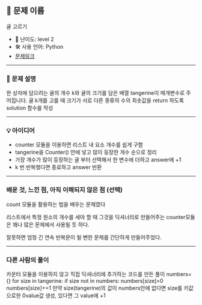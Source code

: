 ## 📘 문제 이름
귤 고르기

- 🧩 난이도: level 2
- 🛠 사용 언어: Python
- [문제링크](https://school.programmers.co.kr/learn/courses/30/lessons/138476)

---

### 🧠 문제 설명
한 상자에 담으려는 귤의 개수 k와 귤의 크기를 담은 배열 tangerine이 매개변수로 주어집니다. 
귤 k개를 고를 때 크기가 서로 다른 종류의 수의 최솟값을 return 하도록 solution 함수를 작성

---

### 💡 아이디어
- counter 모듈을 이용하면 리스트 내 요소 개수를 쉽게 구함
- tangerine을 Counter() 안에 넣고 많이 등장한 개수 순으로 정리
- 가장 개수가 많이 등장하는 귤 부터 선택해서 한 변수에 더하고 answer에 +1
- k 번 반복했다면 종료하고 answer 반환

---

### 배운 것, 느낀 점, 아직 이해되지 않은 점 (선택)
count 모듈을 활용하는 법을 배우는 문제였다

리스트에서 특정 원소의 개수를 세야 할 때 그것을 딕셔너리로 만들어주는 counter모듈은 꽤나 많은 문제에서 사용될 듯 하다.

잘못하면 엄청 긴 연속 반복문이 될 뻔한 문제를 간단하게 만들어주었다.

---

### 다른 사람의 풀이
카운터 모듈을 이용하지 않고 직접 딕셔너리에 추가하는 코드를 만든 풀이
numbers={}
for size in tangerine:
    if size not in numbers:
        numbers[size]=0
    numbers[size]+=1
만약 size(tangerine)의 값이 numbers안에 없다면 size를 키값으로한 0value값 생성, 있다면 그 value에 +1
